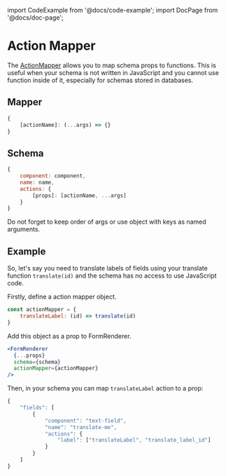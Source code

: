 import CodeExample from '@docs/code-example';
import DocPage from '@docs/doc-page';

<DocPage>

# Action Mapper

The [ActionMapper](/components/renderer#actionmapper) allows you to map schema props to functions. This is useful when your schema is not written in JavaScript and you cannot use function inside of it, especially for schemas stored in databases.

## Mapper

```jsx
{
    [actionName]: (...args) => {}
}
```

## Schema

```jsx
{
    component: component,
    name: name,
    actions: {
        [props]: [actionName, ...args]
    }
}
```

Do not forget to keep order of args or use object with keys as named arguments.

## Example

So, let's say you need to translate labels of fields using your translate function `translate(id)` and the schema has no access to use JavaScript code.

Firstly, define a action mapper object.

```jsx
const actionMapper = {
    translateLabel: (id) => translate(id)
}
```

Add this object as a prop to FormRenderer.

```jsx
<FormRenderer
  {...props}
  schema={schema}
  actionMapper={actionMapper}
/>
```

Then, in your schema you can map `translateLabel` action to a prop:

```js
{
    "fields": [
        {
            "component": "text-field",
            "name": "translate-me",
            "actions": {
                "label": ["translateLabel", "translate_label_id"]
            }
        }
    ]
}
```

<CodeExample source="components/action-mapper" mode="preview" />

</DocPage>
